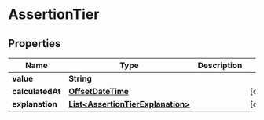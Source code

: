 # AssertionTier

## Properties
Name | Type | Description | Notes
------------ | ------------- | ------------- | -------------
**value** | **String** |  | 
**calculatedAt** | [**OffsetDateTime**](OffsetDateTime.md) |  |  [optional]
**explanation** | [**List&lt;AssertionTierExplanation&gt;**](AssertionTierExplanation.md) |  |  [optional]
